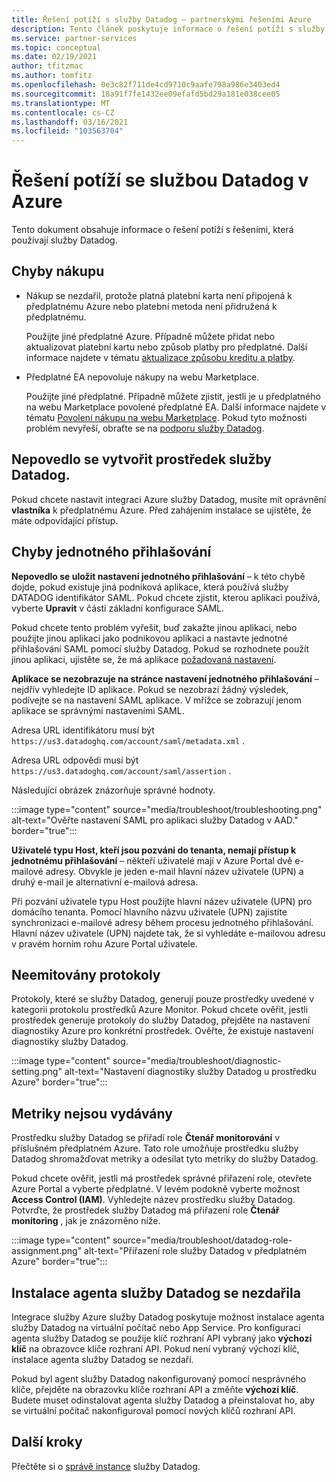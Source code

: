 ```yaml
---
title: Řešení potíží s služby Datadog – partnerskými řešeními Azure
description: Tento článek poskytuje informace o řešení potíží s služby Datadog v Azure.
ms.service: partner-services
ms.topic: conceptual
ms.date: 02/19/2021
author: tfitzmac
ms.author: tomfitz
ms.openlocfilehash: 0e3c82f711de4cd9710c9aafe798a986e3403ed4
ms.sourcegitcommit: 18a91f7fe1432ee09efafd5bd29a181e038cee05
ms.translationtype: MT
ms.contentlocale: cs-CZ
ms.lasthandoff: 03/16/2021
ms.locfileid: "103563704"
---
```

# <a name="troubleshooting-datadog-on-azure"></a>Řešení potíží se službou Datadog v Azure

Tento dokument obsahuje informace o řešení potíží s řešeními, která používají služby Datadog.

## <a name="purchase-errors"></a>Chyby nákupu

* Nákup se nezdařil, protože platná platební karta není připojená k předplatnému Azure nebo platební metoda není přidružená k předplatnému.

  Použijte jiné předplatné Azure. Případně můžete přidat nebo aktualizovat platební kartu nebo způsob platby pro předplatné. Další informace najdete v tématu [aktualizace způsobu kreditu a platby](../../cost-management-billing/manage/change-credit-card.md).

* Předplatné EA nepovoluje nákupy na webu Marketplace.

  Použijte jiné předplatné. Případně můžete zjistit, jestli je u předplatného na webu Marketplace povolené předplatné EA. Další informace najdete v tématu [Povolení nákupu na webu Marketplace](../../cost-management-billing/manage/ea-azure-marketplace.md#enabling-azure-marketplace-purchases). Pokud tyto možnosti problém nevyřeší, obraťte se na [podporu služby Datadog](https://www.datadoghq.com/support).

## <a name="unable-to-create-datadog-resource"></a>Nepovedlo se vytvořit prostředek služby Datadog.

Pokud chcete nastavit integraci Azure služby Datadog, musíte mít oprávnění **vlastníka** k předplatnému Azure. Před zahájením instalace se ujistěte, že máte odpovídající přístup.

## <a name="single-sign-on-errors"></a>Chyby jednotného přihlašování

**Nepovedlo se uložit nastavení jednotného přihlašování** – k této chybě dojde, pokud existuje jiná podniková aplikace, která používá služby DATADOG identifikátor SAML. Pokud chcete zjistit, kterou aplikaci používá, vyberte **Upravit** v části základní konfigurace SAML.

Pokud chcete tento problém vyřešit, buď zakažte jinou aplikaci, nebo použijte jinou aplikaci jako podnikovou aplikaci a nastavte jednotné přihlašování SAML pomocí služby Datadog. Pokud se rozhodnete použít jinou aplikaci, ujistěte se, že má aplikace [požadovaná nastavení](create.md#configure-single-sign-on).

**Aplikace se nezobrazuje na stránce nastavení jednotného přihlašování** – nejdřív vyhledejte ID aplikace. Pokud se nezobrazí žádný výsledek, podívejte se na nastavení SAML aplikace. V mřížce se zobrazují jenom aplikace se správnými nastaveními SAML. 

Adresa URL identifikátoru musí být `https://us3.datadoghq.com/account/saml/metadata.xml` .

Adresa URL odpovědi musí být `https://us3.datadoghq.com/account/saml/assertion` .

Následující obrázek znázorňuje správné hodnoty.
  
:::image type="content" source="media/troubleshoot/troubleshooting.png" alt-text="Ověřte nastavení SAML pro aplikaci služby Datadog v AAD." border="true":::

**Uživatelé typu Host, kteří jsou pozváni do tenanta, nemají přístup k jednotnému přihlašování** – někteří uživatelé mají v Azure Portal dvě e-mailové adresy. Obvykle je jeden e-mail hlavní název uživatele (UPN) a druhý e-mail je alternativní e-mailová adresa.

Při pozvání uživatele typu Host použijte hlavní název uživatele (UPN) pro domácího tenanta. Pomocí hlavního názvu uživatele (UPN) zajistíte synchronizaci e-mailové adresy během procesu jednotného přihlašování. Hlavní název uživatele (UPN) najdete tak, že si vyhledáte e-mailovou adresu v pravém horním rohu Azure Portal uživatele.
  
## <a name="logs-not-being-emitted"></a>Neemitovány protokoly

Protokoly, které se služby Datadog, generují pouze prostředky uvedené v kategorii protokolu prostředků Azure Monitor. Pokud chcete ověřit, jestli prostředek generuje protokoly do služby Datadog, přejděte na nastavení diagnostiky Azure pro konkrétní prostředek. Ověřte, že existuje nastavení diagnostiky služby Datadog.

:::image type="content" source="media/troubleshoot/diagnostic-setting.png" alt-text="Nastavení diagnostiky služby Datadog u prostředku Azure" border="true":::

## <a name="metrics-not-being-emitted"></a>Metriky nejsou vydávány

Prostředku služby Datadog se přiřadí role **Čtenář monitorování** v příslušném předplatném Azure. Tato role umožňuje prostředku služby Datadog shromažďovat metriky a odesílat tyto metriky do služby Datadog.

Pokud chcete ověřit, jestli má prostředek správné přiřazení role, otevřete Azure Portal a vyberte předplatné. V levém podokně vyberte možnost **Access Control (IAM)**. Vyhledejte název prostředku služby Datadog. Potvrďte, že prostředek služby Datadog má přiřazení role **Čtenář monitoring** , jak je znázorněno níže.

:::image type="content" source="media/troubleshoot/datadog-role-assignment.png" alt-text="Přiřazení role služby Datadog v předplatném Azure" border="true":::

## <a name="datadog-agent-installation-fails"></a>Instalace agenta služby Datadog se nezdařila

Integrace služby Azure služby Datadog poskytuje možnost instalace agenta služby Datadog na virtuální počítač nebo App Service. Pro konfiguraci agenta služby Datadog se použije klíč rozhraní API vybraný jako **výchozí klíč** na obrazovce klíče rozhraní API. Pokud není vybraný výchozí klíč, instalace agenta služby Datadog se nezdaří.

Pokud byl agent služby Datadog nakonfigurovaný pomocí nesprávného klíče, přejděte na obrazovku klíče rozhraní API a změňte **výchozí klíč**. Budete muset odinstalovat agenta služby Datadog a přeinstalovat ho, aby se virtuální počítač nakonfiguroval pomocí nových klíčů rozhraní API.

## <a name="next-steps"></a>Další kroky

Přečtěte si o [správě instance](manage.md) služby Datadog.
